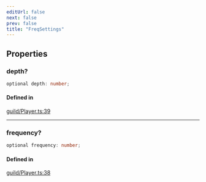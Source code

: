 ```yaml
---
editUrl: false
next: false
prev: false
title: "FreqSettings"
---
```


## Properties

<a id="depth" name="depth"></a>

### depth?

```ts
optional depth: number;
```

#### Defined in

[guild/Player.ts:39](https://github.com/shipgirlproject/shoukaku/blob/428f92c432a1875d1770e54c312147a1f47a448d/src/guild/Player.ts#L39)

***

<a id="frequency" name="frequency"></a>

### frequency?

```ts
optional frequency: number;
```

#### Defined in

[guild/Player.ts:38](https://github.com/shipgirlproject/shoukaku/blob/428f92c432a1875d1770e54c312147a1f47a448d/src/guild/Player.ts#L38)
